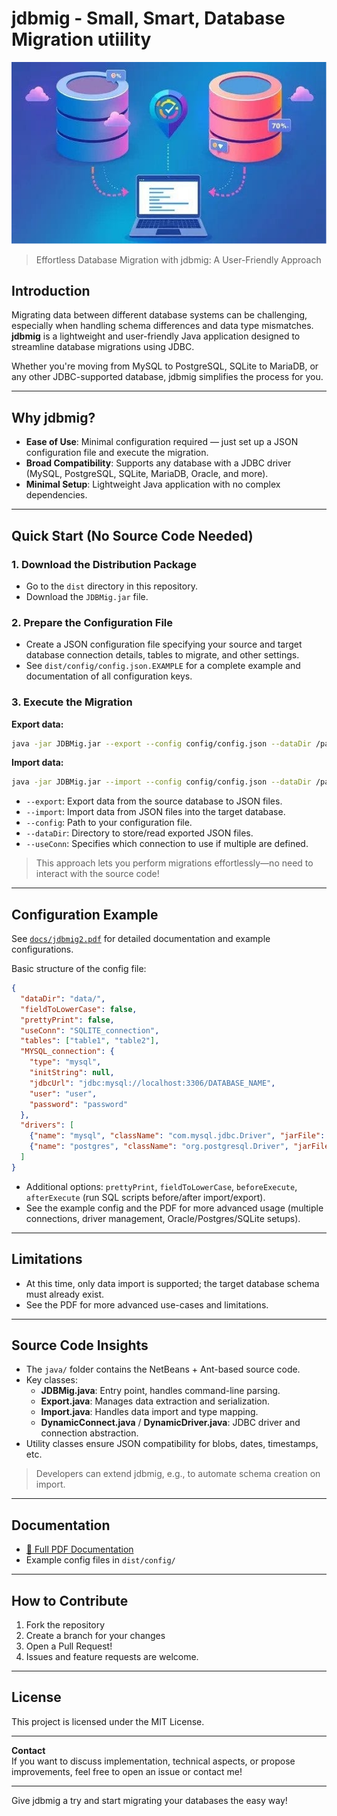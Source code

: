 # jdbmig - Small, Smart, Database Migration utiility 

![Database Migration Illustration](docs/db-migration.png)

> Effortless Database Migration with jdbmig: A User-Friendly Approach

## Introduction

Migrating data between different database systems can be challenging, especially when handling schema differences and data type mismatches. **jdbmig** is a lightweight and user-friendly Java application designed to streamline database migrations using JDBC.

Whether you're moving from MySQL to PostgreSQL, SQLite to MariaDB, or any other JDBC-supported database, jdbmig simplifies the process for you.

---

## Why jdbmig?

- **Ease of Use**: Minimal configuration required — just set up a JSON configuration file and execute the migration.
- **Broad Compatibility**: Supports any database with a JDBC driver (MySQL, PostgreSQL, SQLite, MariaDB, Oracle, and more).
- **Minimal Setup**: Lightweight Java application with no complex dependencies.

---

## Quick Start (No Source Code Needed)

### 1. Download the Distribution Package
- Go to the `dist` directory in this repository.
- Download the `JDBMig.jar` file.

### 2. Prepare the Configuration File
- Create a JSON configuration file specifying your source and target database connection details, tables to migrate, and other settings.
- See `dist/config/config.json.EXAMPLE` for a complete example and documentation of all configuration keys.

### 3. Execute the Migration

**Export data:**
```bash
java -jar JDBMig.jar --export --config config/config.json --dataDir /path/to/exported/data
```
**Import data:**
```bash
java -jar JDBMig.jar --import --config config/config.json --dataDir /path/to/exported/data
```

- `--export`: Export data from the source database to JSON files.
- `--import`: Import data from JSON files into the target database.
- `--config`: Path to your configuration file.
- `--dataDir`: Directory to store/read exported JSON files.
- `--useConn`: Specifies which connection to use if multiple are defined.

> This approach lets you perform migrations effortlessly—no need to interact with the source code!

---

## Configuration Example

See [`docs/jdbmig2.pdf`](docs/jdbmig2.pdf) for detailed documentation and example configurations.

Basic structure of the config file:
```json
{
  "dataDir": "data/",
  "fieldToLowerCase": false,
  "prettyPrint": false,
  "useConn": "SQLITE_connection",
  "tables": ["table1", "table2"],
  "MYSQL_connection": {
    "type": "mysql",
    "initString": null,
    "jdbcUrl": "jdbc:mysql://localhost:3306/DATABASE_NAME",
    "user": "user",
    "password": "password"
  },
  "drivers": [
    {"name": "mysql", "className": "com.mysql.jdbc.Driver", "jarFile": "lib/mysql-5.1.18.jar"},
    {"name": "postgres", "className": "org.postgresql.Driver", "jarFile": "lib/pgsql-42.2.15.jar"}
  ]
}
```
- Additional options: `prettyPrint`, `fieldToLowerCase`, `beforeExecute`, `afterExecute` (run SQL scripts before/after import/export).
- See the example config and the PDF for more advanced usage (multiple connections, driver management, Oracle/Postgres/SQLite setups).

---

## Limitations

- At this time, only data import is supported; the target database schema must already exist.
- See the PDF for more advanced use-cases and limitations.

---

## Source Code Insights

- The `java/` folder contains the NetBeans + Ant-based source code.
- Key classes:
  - **JDBMig.java**: Entry point, handles command-line parsing.
  - **Export.java**: Manages data extraction and serialization.
  - **Import.java**: Handles data import and type mapping.
  - **DynamicConnect.java** / **DynamicDriver.java**: JDBC driver and connection abstraction.
- Utility classes ensure JSON compatibility for blobs, dates, timestamps, etc.

> Developers can extend jdbmig, e.g., to automate schema creation on import.

---

## Documentation

- [📄 Full PDF Documentation](docs/jdbmig2.pdf)
- Example config files in `dist/config/`

---

## How to Contribute

1. Fork the repository
2. Create a branch for your changes
3. Open a Pull Request!
4. Issues and feature requests are welcome.

---

## License

This project is licensed under the MIT License.

---

**Contact**  
If you want to discuss implementation, technical aspects, or propose improvements, feel free to open an issue or contact me!

---

Give jdbmig a try and start migrating your databases the easy way!
